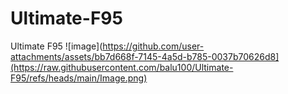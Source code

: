 # Ultimate-F95
Ultimate F95
![image](https://github.com/user-attachments/assets/bb7d668f-7145-4a5d-b785-0037b70626d8](https://raw.githubusercontent.com/balu100/Ultimate-F95/refs/heads/main/Image.png)
